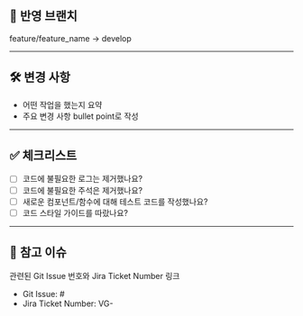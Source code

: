 ## 🎯 반영 브랜치
feature/feature_name -> develop

---

## 🛠️ 변경 사항
- 어떤 작업을 했는지 요약
- 주요 변경 사항 bullet point로 작성

---

## ✅ 체크리스트
- [ ] 코드에 불필요한 로그는 제거했나요?
- [ ] 코드에 불필요한 주석은 제거했나요?
- [ ] 새로운 컴포넌트/함수에 대해 테스트 코드를 작성했나요?
- [ ] 코드 스타일 가이드를 따랐나요?

---

## 📎 참고 이슈
관련된 Git Issue 번호와 Jira Ticket Number 링크  
- Git Issue: #
- Jira Ticket Number: VG-
